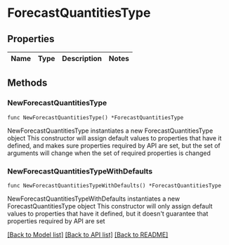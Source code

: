 # ForecastQuantitiesType

## Properties

Name | Type | Description | Notes
------------ | ------------- | ------------- | -------------

## Methods

### NewForecastQuantitiesType

`func NewForecastQuantitiesType() *ForecastQuantitiesType`

NewForecastQuantitiesType instantiates a new ForecastQuantitiesType object
This constructor will assign default values to properties that have it defined,
and makes sure properties required by API are set, but the set of arguments
will change when the set of required properties is changed

### NewForecastQuantitiesTypeWithDefaults

`func NewForecastQuantitiesTypeWithDefaults() *ForecastQuantitiesType`

NewForecastQuantitiesTypeWithDefaults instantiates a new ForecastQuantitiesType object
This constructor will only assign default values to properties that have it defined,
but it doesn't guarantee that properties required by API are set


[[Back to Model list]](../README.md#documentation-for-models) [[Back to API list]](../README.md#documentation-for-api-endpoints) [[Back to README]](../README.md)


